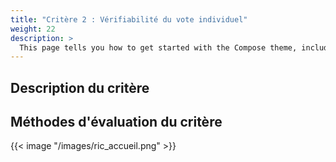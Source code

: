 ```yaml
---
title: "Critère 2 : Vérifiabilité du vote individuel"
weight: 22
description: >
  This page tells you how to get started with the Compose theme, including installation and basic configuration.
---
```


## Description du critère

## Méthodes d'évaluation du critère



{{< image "/images/ric_accueil.png" >}}
